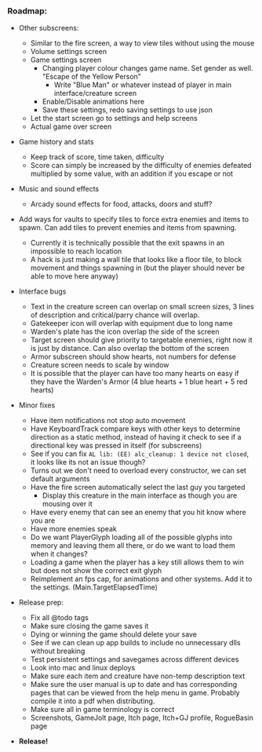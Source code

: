 ### **Roadmap:**
 * Other subscreens:
    * Similar to the fire screen, a way to view tiles without using the mouse
    * Volume settings screen
    * Game settings screen
      * Changing player colour changes game name. Set gender as well. "Escape of the Yellow Person"
        * Write "Blue Man" or whatever instead of player in main interface/creature screen
      * Enable/Disable animations here
      * Save these settings, redo saving settings to use json
    * Let the start screen go to settings and help screens
    * Actual game over screen

 * Game history and stats
    * Keep track of score, time taken, difficulty
    * Score can simply be increased by the difficulty of enemies defeated multiplied by some value, with an addition if you escape or not

 * Music and sound effects
    * Arcady sound effects for food, attacks, doors and stuff?

 * Add ways for vaults to specify tiles to force extra enemies and items to spawn. Can add tiles to prevent enemies and items from spawning.
   * Currently it is technically possible that the exit spawns in an impossible to reach location
   * A hack is just making a wall tile that looks like a floor tile, to block movement and things spawning in (but the player should never be able to move here anyway)

 * Interface bugs
   * Text in the creature screen can overlap on small screen sizes, 3 lines of description and critical/parry chance will overlap.
   * Gatekeeper icon will overlap with equipment due to long name
   * Warden's plate has the icon overlap the side of the screen
   * Target screen should give priority to targetable enemies, right now it is just by distance. Can also overlap the bottom of the screen
   * Armor subscreen should show hearts, not numbers for defense
   * Creature screen needs to scale by window
   * It is possible that the player can have too many hearts on easy if they have the Warden's Armor (4 blue hearts + 1 blue heart + 5 red hearts)

 * Minor fixes
   * Have item notifications not stop auto movement
   * Have KeyboardTrack compare keys with other keys to determine direction as a static method, instead of having it check to see if a directional key was pressed in itself (for subscreens)
   * See if you can fix `AL lib: (EE) alc_cleanup: 1 device not closed`, it looks like its not an issue though?
   * Turns out we don't need to overload every constructor, we can set default arguments
   * Have the fire screen automatically select the last guy you targeted
     * Display this creature in the main interface as though you are mousing over it
   * Have every enemy that can see an enemy that you hit know where you are
   * Have more enemies speak
   * Do we want PlayerGlyph loading all of the possible glyphs into memory and leaving them all there, or do we want to load them when it changes?
   * Loading a game when the player has a key still allows them to win but does not show the correct exit glyph
   * Reimplement an fps cap, for animations and other systems. Add it to the settings. (Main.TargetElapsedTime)

 * Release prep:
   * Fix all @todo tags
   * Make sure closing the game saves it
   * Dying or winning the game should delete your save
   * See if we can clean up app builds to include no unnecessary dlls without breaking
   * Test persistent settings and savegames across different devices
   * Look into mac and linux deploys
   * Make sure each item and creature have non-temp description text
   * Make sure the user manual is up to date and has corresponding pages that can be viewed from the help menu in game. Probably compile it into a pdf when distributing.
   * Make sure all in game terminology is correct
   * Screenshots, GameJolt page, Itch page, Itch+GJ profile, RogueBasin page

 * **Release!**
